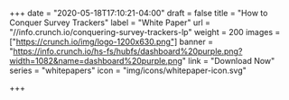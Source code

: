+++
date = "2020-05-18T17:10:21-04:00"
draft = false
title = "How to Conquer Survey Trackers"
label = "White Paper"
url = "//info.crunch.io/conquering-survey-trackers-lp"
weight = 200
images = ["https://crunch.io/img/logo-1200x630.png"]
banner = "https://info.crunch.io/hs-fs/hubfs/dashboard%20purple.png?width=1082&name=dashboard%20purple.png"
link = "Download Now"
series = "whitepapers"
icon = "img/icons/whitepaper-icon.svg"

+++
